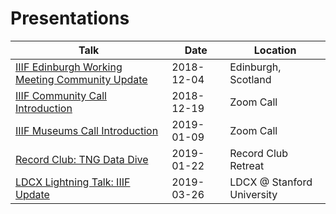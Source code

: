 # Presentations

|Talk|Date|Location|
|---|---|---|
|[IIIF Edinburgh Working Meeting Community Update](./iiif_community_update/)|2018-12-04|Edinburgh, Scotland|
|[IIIF Community Call Introduction](./community_call_update)|2018-12-19|Zoom Call|
|[IIIF Museums Call Introduction](./museums_call_update)|2019-01-09|Zoom Call|
|[Record Club: TNG Data Dive](./record_club_data_dive)|2019-01-22|Record Club Retreat|
|[LDCX Lightning Talk: IIIF Update](./ldcx/index.html)|2019-03-26|LDCX @ Stanford University|
